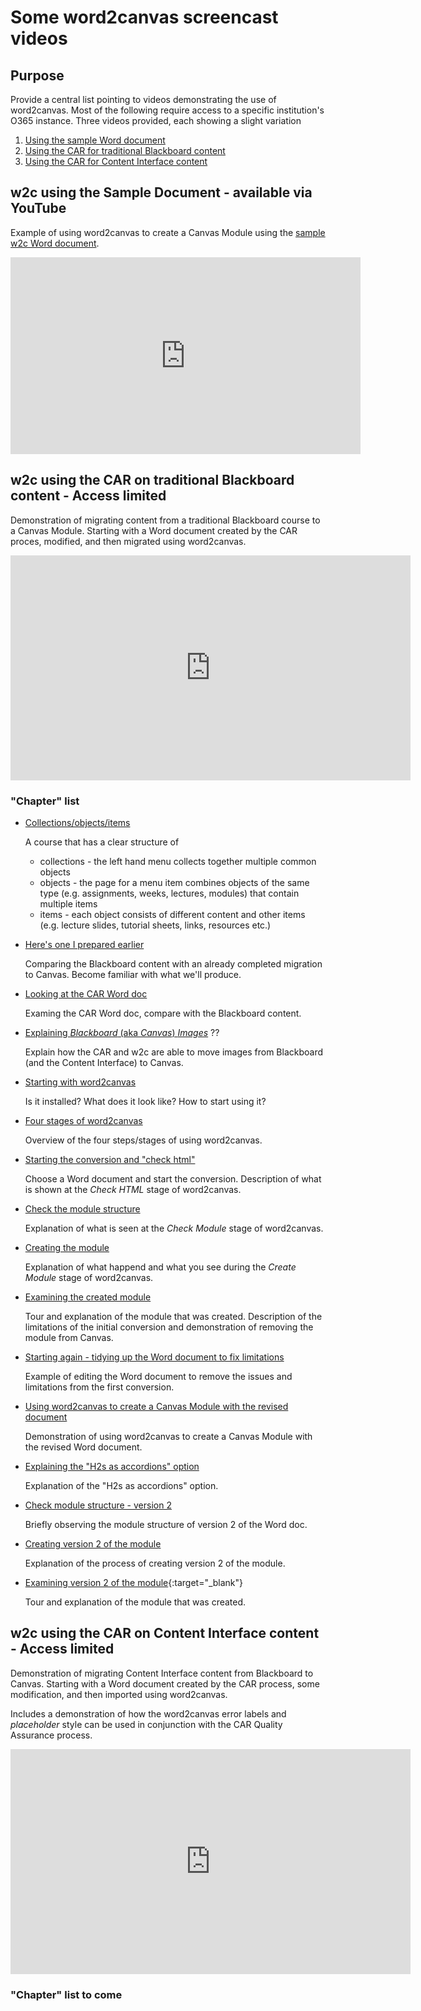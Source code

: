 # Some word2canvas screencast videos


## Purpose

Provide a central list pointing to videos demonstrating the use of word2canvas. Most of the following require access to a specific institution's O365 instance. Three videos provided, each showing a slight variation

<!-- no toc -->
1. [Using the sample Word document](#w2c-using-the-sample-document---available-via-youtube)
2. [Using the CAR for traditional Blackboard content](#w2c-using-the-car-on-traditional-blackboard-content---access-limited)
3. [Using the CAR for Content Interface content](#w2c-using-the-car-on-content-interface-content---access-limited)


## w2c using the Sample Document - available via YouTube

Example of using word2canvas to create a Canvas Module using the [sample w2c Word document](https://github.com/djplaner/word-to-canvas-module/raw/main/sample%20w2c.docx).

<iframe width="560" height="315" src="https://www.youtube.com/embed/WUU3kjT3Fj0" title="YouTube video player" frameborder="0" allow="accelerometer; autoplay; clipboard-write; encrypted-media; gyroscope; picture-in-picture" allowfullscreen></iframe>

## w2c using the CAR on traditional Blackboard content - Access limited

Demonstration of migrating content from a traditional Blackboard course to a Canvas Module. Starting with a Word document created by the CAR proces, modified, and then migrated using word2canvas.

<iframe width="640" height="360" src="https://web.microsoftstream.com/embed/video/42b2286d-6548-4f7d-a429-a537a0832f87?autoplay=false&showinfo=true" allowfullscreen style="border:none;"></iframe>

### "Chapter" list

- [Collections/objects/items](https://web.microsoftstream.com/video/42b2286d-6548-4f7d-a429-a537a0832f87?st=19)
    
	A course that has a clear structure of 
	- collections - the left hand menu collects together multiple common objects
	- objects - the page for a menu item combines objects of the same type (e.g. assignments, weeks, lectures, modules) that contain multiple items
	- items - each object consists of different content and other items (e.g. lecture slides, tutorial sheets, links, resources etc.)

- [Here's one I prepared earlier](https://web.microsoftstream.com/video/42b2286d-6548-4f7d-a429-a537a0832f87?st=40)

    Comparing the Blackboard content with an already completed migration to Canvas. Become familiar with what we'll produce.

- [Looking at the CAR Word doc](https://web.microsoftstream.com/video/42b2286d-6548-4f7d-a429-a537a0832f87?st=95)
	
	Examing the CAR Word doc, compare with the Blackboard content.

- [Explaining _Blackboard_ (aka _Canvas_) _Images_](https://web.microsoftstream.com/video/42b2286d-6548-4f7d-a429-a537a0832f87?st=158) ??
	
	Explain how the CAR and w2c are able to move images from Blackboard (and the Content Interface) to Canvas.

- [Starting with word2canvas](https://web.microsoftstream.com/video/42b2286d-6548-4f7d-a429-a537a0832f87?st=278)
	
	Is it installed? What does it look like? How to start using it?

- [Four stages of word2canvas](https://web.microsoftstream.com/video/42b2286d-6548-4f7d-a429-a537a0832f87?st=292)
	
	Overview of the four steps/stages of using word2canvas.

- [Starting the conversion and "check html"](https://web.microsoftstream.com/video/42b2286d-6548-4f7d-a429-a537a0832f87?st=332)
	
	Choose a Word document and start the conversion. Description of what is shown at the _Check HTML_ stage of word2canvas.

- [Check the module structure](https://web.microsoftstream.com/video/42b2286d-6548-4f7d-a429-a537a0832f87?st=392)
	
	Explanation of what is seen at the _Check Module_ stage of word2canvas.

- [Creating the module](https://web.microsoftstream.com/video/42b2286d-6548-4f7d-a429-a537a0832f87?st=404)
	
	Explanation of what happend and what you see during the _Create Module_ stage of word2canvas.

- [Examining the created module](https://web.microsoftstream.com/video/42b2286d-6548-4f7d-a429-a537a0832f87?st=428)
	
	Tour and explanation of the module that was created. Description of the limitations of the initial conversion and demonstration of removing the module from Canvas.

- [Starting again - tidying up the Word document to fix limitations](https://web.microsoftstream.com/video/42b2286d-6548-4f7d-a429-a537a0832f87?st=527)
	
	Example of editing the Word document to remove the issues and limitations from the first conversion.

- [Using word2canvas to create a Canvas Module with the revised document](https://web.microsoftstream.com/video/42b2286d-6548-4f7d-a429-a537a0832f87?st=879)
	
	Demonstration of using word2canvas to create a Canvas Module with the revised Word document.

- [Explaining the "H2s as accordions" option](https://web.microsoftstream.com/video/42b2286d-6548-4f7d-a429-a537a0832f87?st=928)
	
	Explanation of the "H2s as accordions" option.

- [Check module structure - version 2](https://web.microsoftstream.com/video/42b2286d-6548-4f7d-a429-a537a0832f87?st=962)
	
	Briefly observing the module structure of version 2 of the Word doc.

- [Creating version 2 of the module](https://web.microsoftstream.com/video/42b2286d-6548-4f7d-a429-a537a0832f87?st=968)
	
	Explanation of the process of creating version 2 of the module.

- [Examining version 2 of the module](https://web.microsoftstream.com/video/42b2286d-6548-4f7d-a429-a537a0832f87?st=980){:target="\_blank"}
	
	Tour and explanation of the module that was created.

## w2c using the CAR on Content Interface content - Access limited

Demonstration of migrating Content Interface content from Blackboard to Canvas. Starting with a Word document created by the CAR process, some modification, and then imported using word2canvas.

Includes a demonstration of how the word2canvas error labels and _placeholder_ style can be used in conjunction with the CAR Quality Assurance process.


<iframe width="640" height="360" src="https://web.microsoftstream.com/embed/video/8325fc64-d87b-47c5-b41d-0f628b58681b?autoplay=false&showinfo=true" allowfullscreen style="border:none;"></iframe>

### "Chapter" list to come
